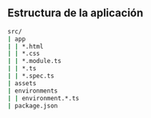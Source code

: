 ## Estructura de la aplicación

```bash
src/
| app
| | *.html
| | *.css
| | *.module.ts
| | *.ts
| | *.spec.ts
| assets
| environments
| | environment.*.ts
| package.json
```
    